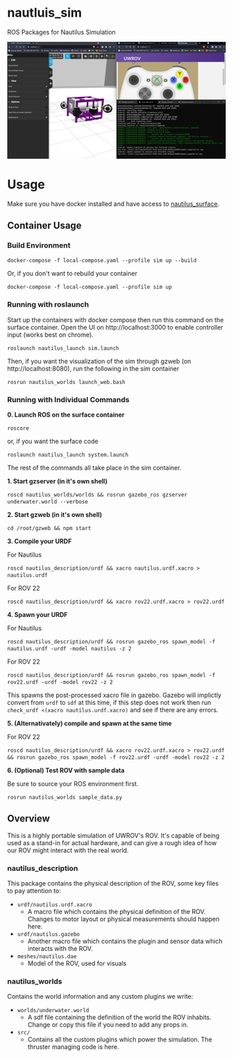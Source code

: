 # nautluis_sim
ROS Packages for Nautilus Simulation

![Simulator on the left window, UI and terminal on the right windows](https://github.com/uwrov/nautilus_sim/blob/main/desktop.png?raw=true)

# Usage
Make sure you have docker installed and have access to [nautilus_surface](https://github.com/uwrov/nautilus_surface).

## Container Usage
### Build Environment
```
docker-compose -f local-compose.yaml --profile sim up --build
```

Or, if you don't want to rebuild your container

```
docker-compose -f local-compose.yaml --profile sim up
```

### Running with roslaunch
Start up the containers with docker compose then run this command on the surface container. Open the UI on http://localhost:3000 to enable controller input (works best on chrome).
```
roslaunch nautilus_launch sim.launch
```

Then, if you want the visualization of the sim through gzweb (on http://localhost:8080), run the following in the sim container
```
rosrun nautilus_worlds launch_web.bash
```

### Running with Individual Commands

**0. Launch ROS on the surface container**
  ```
  roscore
  ```

  or, if you want the surface code

  ```
  roslaunch nautilus_launch system.launch
  ```

  The rest of the commands all take place in the sim container.

**1. Start gzserver (in it's own shell)**
  ```
  roscd nautilus_worlds/worlds && rosrun gazebo_ros gzserver underwater.world --verbose
  ```

**2. Start gzweb (in it's own shell)**
  ```
  cd /root/gzweb && npm start
  ```

**3. Compile your URDF**

  For Nautilus
  ```
  roscd nautilus_description/urdf && xacro nautilus.urdf.xacro > nautilus.urdf
  ```

  For ROV 22
  ```
  roscd nautilus_description/urdf && xacro rov22.urdf.xacro > rov22.urdf
  ```

**4. Spawn your URDF**

  For Nautilus
  ```
  roscd nautilus_description/urdf && rosrun gazebo_ros spawn_model -f nautilus.urdf -urdf -model nautilus -z 2
  ```

  For ROV 22
  ```
  roscd nautilus_description/urdf && rosrun gazebo_ros spawn_model -f rov22.urdf -urdf -model rov22 -z 2
  ```

  This spawns the post-processed xacro file in gazebo. Gazebo will implictly convert from `urdf` to `sdf` at this time, if this step does not work then run `check_urdf <(xacro nautilus.urdf.xacro)` and see if there are any errors.

**5. (Alternativately) compile and spawn at the same time**

For ROV 22
```
roscd nautilus_description/urdf && xacro rov22.urdf.xacro > rov22.urdf && rosrun gazebo_ros spawn_model -f rov22.urdf -urdf -model rov22 -z 2
```

**6. (Optional) Test ROV with sample data**

  Be sure to source your ROS environment first.
  ```
  rosrun nautilus_worlds sample_data.py
  ```

## Overview
This is a highly portable simulation of UWROV's ROV. It's capable of being used as a stand-in for actual hardware, and can give a rough idea of how our ROV might interact with the real world.

### nautilus_description
This package contains the physical description of the ROV, some key files to pay attention to:
- `urdf/nautilus.urdf.xacro`
  - A macro file which contains the physical definition of the ROV. Changes to motor layout or physical measurements should happen here.
- `urdf/nautilus.gazebo`
  - Another macro file which contains the plugin and sensor data which interacts with the ROV.
- `meshes/nautilus.dae`
  - Model of the ROV, used for visuals

### nautilus_worlds
Contains the world information and any custom plugins we write:
- `worlds/underwater.world`
  - A sdf file containing the definition of the world the ROV inhabits. Change or copy this file if you need to add any props in.
- `src/`
  - Contains all the custom plugins which power the simulation. The thruster managing code is here.

